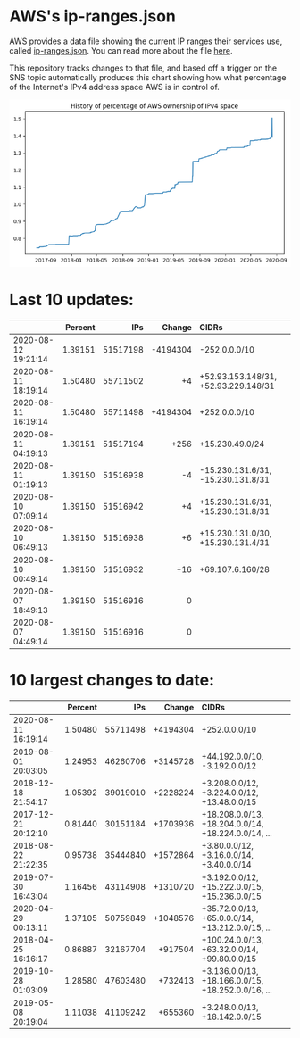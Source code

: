 # AWS's ip-ranges.json

AWS provides a data file showing the current IP ranges their
services use, called [ip-ranges.json](https://ip-ranges.amazonaws.com/ip-ranges.json).  You 
can read more about the file [here](https://docs.aws.amazon.com/general/latest/gr/aws-ip-ranges.html).

This repository tracks changes to that file, and based off a trigger on the SNS topic 
automatically produces this chart showing how what percentage of the Internet's IPv4 
address space AWS is in control of.

![History of AWS](history_count.png)

# Last 10 updates:

| | Percent | IPs | Change | CIDRs |
| :--- | ---: | ---: | ---: | :--- |
| 2020-08-12 19:21:14 | 1.39151 | 51517198 | -4194304 | -252.0.0.0/10 |
| 2020-08-11 18:19:14 | 1.50480 | 55711502 | +4 | +52.93.153.148/31, +52.93.229.148/31 |
| 2020-08-11 16:19:14 | 1.50480 | 55711498 | +4194304 | +252.0.0.0/10 |
| 2020-08-11 04:19:13 | 1.39151 | 51517194 | +256 | +15.230.49.0/24 |
| 2020-08-11 01:19:13 | 1.39150 | 51516938 | -4 | -15.230.131.6/31, -15.230.131.8/31 |
| 2020-08-10 07:09:14 | 1.39150 | 51516942 | +4 | +15.230.131.6/31, +15.230.131.8/31 |
| 2020-08-10 06:49:13 | 1.39150 | 51516938 | +6 | +15.230.131.0/30, +15.230.131.4/31 |
| 2020-08-10 00:49:14 | 1.39150 | 51516932 | +16 | +69.107.6.160/28 |
| 2020-08-07 18:49:13 | 1.39150 | 51516916 | 0 |  |
| 2020-08-07 04:49:14 | 1.39150 | 51516916 | 0 |  |


# 10 largest changes to date:

| | Percent | IPs | Change | CIDRs |
| :--- | ---: | ---: | ---: | :--- |
| 2020-08-11 16:19:14 | 1.50480 | 55711498 | +4194304 | +252.0.0.0/10 |
| 2019-08-01 20:03:05 | 1.24953 | 46260706 | +3145728 | +44.192.0.0/10, -3.192.0.0/12 |
| 2018-12-18 21:54:17 | 1.05392 | 39019010 | +2228224 | +3.208.0.0/12, +3.224.0.0/12, +13.48.0.0/15 |
| 2017-12-21 20:12:10 | 0.81440 | 30151184 | +1703936 | +18.208.0.0/13, +18.204.0.0/14, +18.224.0.0/14, ... |
| 2018-08-22 21:22:35 | 0.95738 | 35444840 | +1572864 | +3.80.0.0/12, +3.16.0.0/14, +3.40.0.0/14 |
| 2019-07-30 16:43:04 | 1.16456 | 43114908 | +1310720 | +3.192.0.0/12, +15.222.0.0/15, +15.236.0.0/15 |
| 2020-04-29 00:13:11 | 1.37105 | 50759849 | +1048576 | +35.72.0.0/13, +65.0.0.0/14, +13.212.0.0/15, ... |
| 2018-04-25 16:16:17 | 0.86887 | 32167704 | +917504 | +100.24.0.0/13, +63.32.0.0/14, +99.80.0.0/15 |
| 2019-10-28 01:03:09 | 1.28580 | 47603480 | +732413 | +3.136.0.0/13, +18.166.0.0/15, +18.252.0.0/16, ... |
| 2019-05-08 20:19:04 | 1.11038 | 41109242 | +655360 | +3.248.0.0/13, +18.142.0.0/15 |
